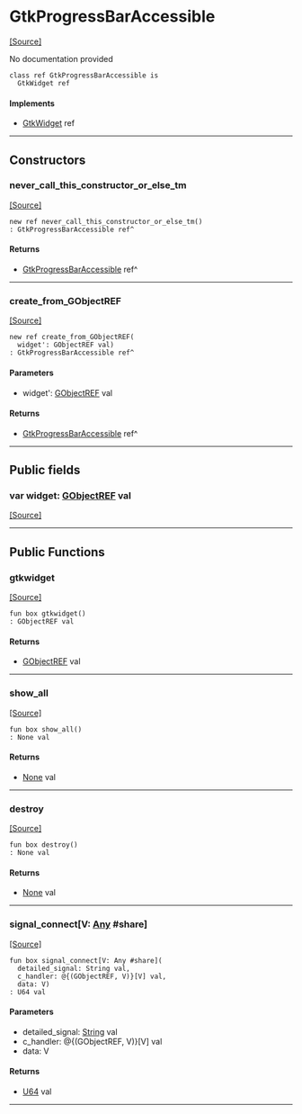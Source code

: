 # GtkProgressBarAccessible
<span class="source-link">[[Source]](src/gtk3/GtkProgressBarAccessible.md#L6)</span>

No documentation provided


```pony
class ref GtkProgressBarAccessible is
  GtkWidget ref
```

#### Implements

* [GtkWidget](gtk3-GtkWidget.md) ref

---

## Constructors

### never_call_this_constructor_or_else_tm
<span class="source-link">[[Source]](src/gtk3/GtkProgressBarAccessible.md#L13)</span>


```pony
new ref never_call_this_constructor_or_else_tm()
: GtkProgressBarAccessible ref^
```

#### Returns

* [GtkProgressBarAccessible](gtk3-GtkProgressBarAccessible.md) ref^

---

### create_from_GObjectREF
<span class="source-link">[[Source]](src/gtk3/GtkProgressBarAccessible.md#L16)</span>


```pony
new ref create_from_GObjectREF(
  widget': GObjectREF val)
: GtkProgressBarAccessible ref^
```
#### Parameters

*   widget': [GObjectREF](gtk3-..-gobject-GObjectREF.md) val

#### Returns

* [GtkProgressBarAccessible](gtk3-GtkProgressBarAccessible.md) ref^

---

## Public fields

### var widget: [GObjectREF](gtk3-..-gobject-GObjectREF.md) val
<span class="source-link">[[Source]](src/gtk3/GtkProgressBarAccessible.md#L10)</span>



---

## Public Functions

### gtkwidget
<span class="source-link">[[Source]](src/gtk3/GtkProgressBarAccessible.md#L12)</span>


```pony
fun box gtkwidget()
: GObjectREF val
```

#### Returns

* [GObjectREF](gtk3-..-gobject-GObjectREF.md) val

---

### show_all
<span class="source-link">[[Source]](src/gtk3/GtkWidget.md#L4)</span>


```pony
fun box show_all()
: None val
```

#### Returns

* [None](builtin-None.md) val

---

### destroy
<span class="source-link">[[Source]](src/gtk3/GtkWidget.md#L7)</span>


```pony
fun box destroy()
: None val
```

#### Returns

* [None](builtin-None.md) val

---

### signal_connect\[V: [Any](builtin-Any.md) #share\]
<span class="source-link">[[Source]](src/gtk3/GtkWidget.md#L10)</span>


```pony
fun box signal_connect[V: Any #share](
  detailed_signal: String val,
  c_handler: @{(GObjectREF, V)}[V] val,
  data: V)
: U64 val
```
#### Parameters

*   detailed_signal: [String](builtin-String.md) val
*   c_handler: @{(GObjectREF, V)}[V] val
*   data: V

#### Returns

* [U64](builtin-U64.md) val

---

